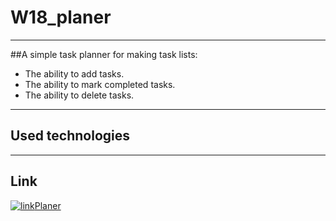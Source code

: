 # W18_planer

---

##A simple task planner for making task lists:

- The ability to add tasks.
- The ability to mark completed tasks.
- The ability to delete tasks.

---

## Used technologies


---

## Link

[![link](./assets/img/1_1_icon.png)Planer](https://elena763.github.io/Planer/)
